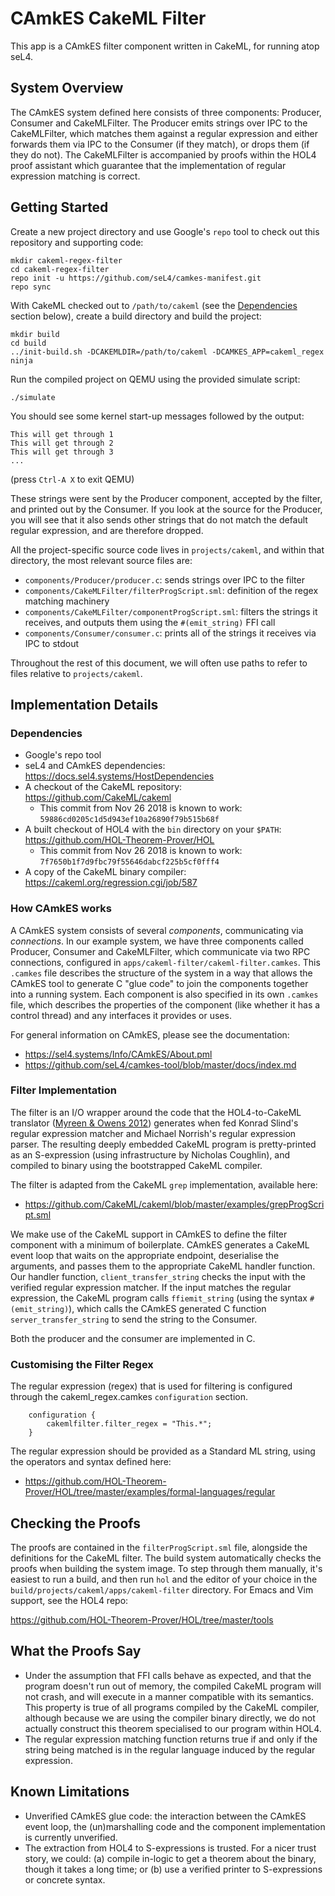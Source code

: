 <!--
     Copyright 2018, Data61
     Commonwealth Scientific and Industrial Research Organisation (CSIRO)
     ABN 41 687 119 230.

     This software may be distributed and modified according to the terms of
     the BSD 2-Clause license. Note that NO WARRANTY is provided.
     See "LICENSE_BSD2.txt" for details.

     @TAG(DATA61_BSD)
-->

# CAmkES CakeML Filter

This app is a CAmkES filter component written in CakeML, for running atop seL4.

## System Overview

The CAmkES system defined here consists of three components: Producer, Consumer and CakeMLFilter. The Producer emits strings over IPC to the CakeMLFilter, which matches them against a regular expression and either forwards them via IPC to the Consumer (if they match), or drops them (if they do not). The CakeMLFilter is accompanied by proofs within the HOL4 proof assistant which guarantee that the implementation of regular expression matching is correct.

## Getting Started

Create a new project directory and use Google's `repo` tool to check out this
repository and supporting code:

```
mkdir cakeml-regex-filter
cd cakeml-regex-filter
repo init -u https://github.com/seL4/camkes-manifest.git
repo sync
```

With CakeML checked out to `/path/to/cakeml` (see the [Dependencies](#Dependencies) section below), create a build directory and build the project:

```
mkdir build
cd build
../init-build.sh -DCAKEMLDIR=/path/to/cakeml -DCAMKES_APP=cakeml_regex
ninja
```

Run the compiled project on QEMU using the provided simulate script:

```
./simulate
```

You should see some kernel start-up messages followed by the output:

```
This will get through 1
This will get through 2
This will get through 3
...
```

(press `Ctrl-A X` to exit QEMU)

These strings were sent by the Producer component, accepted by the filter, and printed out by the Consumer. If you look at the source for the Producer, you will see that it also sends other strings that do not match the default regular expression, and are therefore dropped.

All the project-specific source code lives in `projects/cakeml`, and within that directory, the most relevant source files are:

* `components/Producer/producer.c`: sends strings over IPC to the filter
* `components/CakeMLFilter/filterProgScript.sml`: definition of the regex matching machinery
* `components/CakeMLFilter/componentProgScript.sml`: filters the strings it receives, and outputs them using the `#(emit_string)` FFI call
* `components/Consumer/consumer.c`: prints all of the strings it receives via IPC to stdout

Throughout the rest of this document, we will often use paths to refer to files relative to `projects/cakeml`.

## Implementation Details

### Dependencies

* Google's repo tool
* seL4 and CAmkES dependencies: https://docs.sel4.systems/HostDependencies
* A checkout of the CakeML repository: https://github.com/CakeML/cakeml
    + This commit from Nov 26 2018 is known to work: `59886cd0205c1d5d943ef10a26890f79b515b68f`
* A built checkout of HOL4 with the `bin` directory on your `$PATH`: https://github.com/HOL-Theorem-Prover/HOL
    + This commit from Nov 26 2018 is known to work: `7f7650b1f7d9fbc79f55646dabcf225b5cf0fff4`
* A copy of the CakeML binary compiler: https://cakeml.org/regression.cgi/job/587

### How CAmkES works

A CAmkES system consists of several _components_, communicating via
_connections_. In our example system, we have three components called Producer, Consumer and CakeMLFilter, which communicate via two RPC connections, configured in `apps/cakeml-filter/cakeml-filter.camkes`. This `.camkes` file describes the structure of the system in a way that allows the CAmkES tool to generate C "glue code" to join the components together into a running system. Each component is also specified in its own `.camkes` file, which describes the properties of the component (like whether it has a control thread) and any interfaces it provides or uses.

For general information on CAmkES, please see the documentation:

* https://sel4.systems/Info/CAmkES/About.pml
* https://github.com/seL4/camkes-tool/blob/master/docs/index.md

### Filter Implementation

The filter is an I/O wrapper around the code that the HOL4-to-CakeML translator ([Myreen & Owens 2012][myreen-owens-2012]) generates when fed Konrad Slind's regular expression matcher and Michael Norrish's regular expression parser. The resulting deeply embedded CakeML program is pretty-printed as an S-expression (using infrastructure by Nicholas Coughlin), and compiled to binary using the bootstrapped CakeML compiler.

The filter is adapted from the CakeML `grep` implementation, available here:

* https://github.com/CakeML/cakeml/blob/master/examples/grepProgScript.sml

We make use of the CakeML support in CAmkES to define the filter component with a minimum of boilerplate. CAmkES generates a CakeML event loop that waits on the appropriate endpoint, deserialise the arguments, and passes them to the appropriate CakeML handler function. Our handler function, `client_transfer_string` checks the input with the verified regular expression matcher. If the input matches the regular expression, the CakeML program calls `ffiemit_string` (using the syntax `#(emit_string)`), which calls the CAmkES generated C function `server_transfer_string` to send the string to the Consumer.

Both the producer and the consumer are implemented in C.

### Customising the Filter Regex

The regular expression (regex) that is used for filtering is configured through the cakeml_regex.camkes `configuration` section.

```
    configuration {
        cakemlfilter.filter_regex = "This.*";
    }
```

The regular expression should be provided as a Standard ML string, using the operators and syntax defined here:

* https://github.com/HOL-Theorem-Prover/HOL/tree/master/examples/formal-languages/regular

## Checking the Proofs

The proofs are contained in the `filterProgScript.sml` file, alongside the definitions for the CakeML filter. The build system automatically checks the proofs when building the system image. To step through them manually, it's easiest to run a build, and then run `hol` and the editor of your choice in the `build/projects/cakeml/apps/cakeml-filter` directory. For Emacs and Vim support, see the HOL4 repo:

https://github.com/HOL-Theorem-Prover/HOL/tree/master/tools

## What the Proofs Say

* Under the assumption that FFI calls behave as expected, and that the program doesn't run out of memory, the compiled CakeML program will not crash, and will execute in a manner compatible with its semantics. This property is true of all programs compiled by the CakeML compiler, although because we are using the compiler binary directly, we do not actually construct this theorem specialised to our program within HOL4.
* The regular expression matching function returns true if and only if the string being matched is in the regular language induced by the regular expression.

## Known Limitations

* Unverified CAmkES glue code: the interaction between the CAmkES event loop, the (un)marshalling code and the component implementation is currently unverified.
* The extraction from HOL4 to S-expressions is trusted. For a nicer trust story, we could: (a) compile in-logic to get a theorem about the binary, though it takes a long time; or (b) use a verified printer to S-expressions or concrete syntax.

[myreen-owens-2012]: http://www.cl.cam.ac.uk/~mom22/miniml/hol2miniml.pdf
